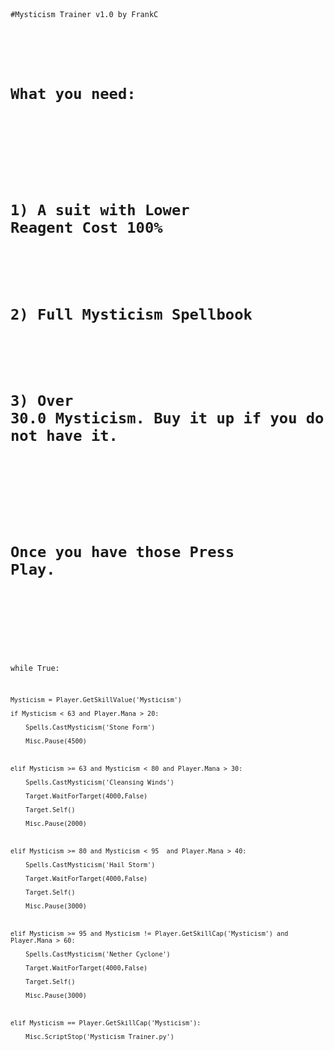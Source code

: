 
<code>



#Mysticism Trainer v1.0 by FrankC

#

# What you need:

#

#

# 1) A suit with Lower Reagent Cost 100%

#

# 2) Full Mysticism Spellbook

#

# 3) Over 30.0 Mysticism. Buy it up if you do not have it.

#

#

# Once you have those Press Play. 

#

#



while True:

    Mysticism = Player.GetSkillValue('Mysticism')

    if Mysticism < 63 and Player.Mana > 20:

        Spells.CastMysticism('Stone Form')

        Misc.Pause(4500)

        

    elif Mysticism >= 63 and Mysticism < 80 and Player.Mana > 30:

        Spells.CastMysticism('Cleansing Winds')

        Target.WaitForTarget(4000,False)

        Target.Self()

        Misc.Pause(2000)   

   

    elif Mysticism >= 80 and Mysticism < 95  and Player.Mana > 40:

        Spells.CastMysticism('Hail Storm')

        Target.WaitForTarget(4000,False)

        Target.Self()

        Misc.Pause(3000)  



    elif Mysticism >= 95 and Mysticism != Player.GetSkillCap('Mysticism') and Player.Mana > 60:

        Spells.CastMysticism('Nether Cyclone')

        Target.WaitForTarget(4000,False)

        Target.Self()

        Misc.Pause(3000)         

   

    elif Mysticism == Player.GetSkillCap('Mysticism'):

        Misc.ScriptStop('Mysticism Trainer.py')

        

</code>        

